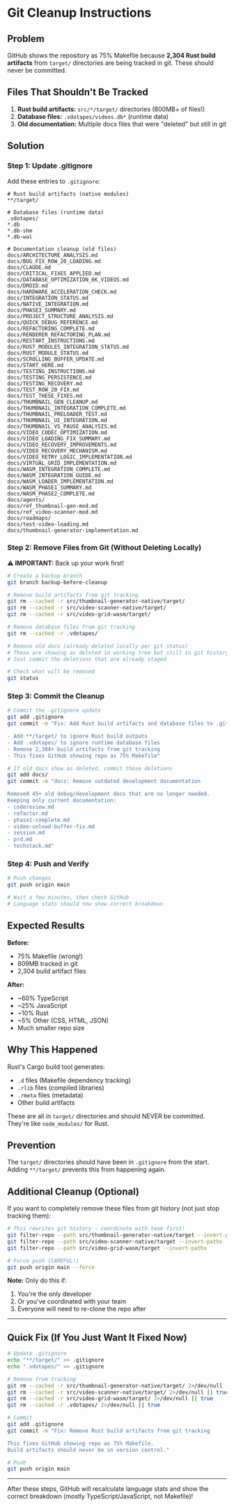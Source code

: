 # Git Cleanup Instructions

## Problem

GitHub shows the repository as 75% Makefile because **2,304 Rust build artifacts** from `target/` directories are being tracked in git. These should never be committed.

## Files That Shouldn't Be Tracked

1. **Rust build artifacts:** `src/*/target/` directories (800MB+ of files!)
2. **Database files:** `.vdotapes/videos.db*` (runtime data)
3. **Old documentation:** Multiple docs files that were "deleted" but still in git

## Solution

### Step 1: Update .gitignore

Add these entries to `.gitignore`:

```gitignore
# Rust build artifacts (native modules)
**/target/

# Database files (runtime data)
.vdotapes/
*.db
*.db-shm
*.db-wal

# Documentation cleanup (old files)
docs/ARCHITECTURE_ANALYSIS.md
docs/BUG_FIX_ROW_20_LOADING.md
docs/CLAUDE.md
docs/CRITICAL_FIXES_APPLIED.md
docs/DATABASE_OPTIMIZATION_6K_VIDEOS.md
docs/DROID.md
docs/HARDWARE_ACCELERATION_CHECK.md
docs/INTEGRATION_STATUS.md
docs/NATIVE_INTEGRATION.md
docs/PHASE3_SUMMARY.md
docs/PROJECT_STRUCTURE_ANALYSIS.md
docs/QUICK_DEBUG_REFERENCE.md
docs/REFACTORING_COMPLETE.md
docs/RENDERER_REFACTORING_PLAN.md
docs/RESTART_INSTRUCTIONS.md
docs/RUST_MODULES_INTEGRATION_STATUS.md
docs/RUST_MODULE_STATUS.md
docs/SCROLLING_BUFFER_UPDATE.md
docs/START_HERE.md
docs/TESTING_INSTRUCTIONS.md
docs/TESTING_PERSISTENCE.md
docs/TESTING_RECOVERY.md
docs/TEST_ROW_20_FIX.md
docs/TEST_THESE_FIXES.md
docs/THUMBNAIL_GEN_CLEANUP.md
docs/THUMBNAIL_INTEGRATION_COMPLETE.md
docs/THUMBNAIL_PRELOADER_TEST.md
docs/THUMBNAIL_UI_INTEGRATION.md
docs/THUMBNAIL_VS_PAUSE_ANALYSIS.md
docs/VIDEO_CODEC_OPTIMIZATION.md
docs/VIDEO_LOADING_FIX_SUMMARY.md
docs/VIDEO_RECOVERY_IMPROVEMENTS.md
docs/VIDEO_RECOVERY_MECHANISM.md
docs/VIDEO_RETRY_LOGIC_IMPLEMENTATION.md
docs/VIRTUAL_GRID_IMPLEMENTATION.md
docs/WASM_INTEGRATION_COMPLETE.md
docs/WASM_INTEGRATION_GUIDE.md
docs/WASM_LOADER_IMPLEMENTATION.md
docs/WASM_PHASE1_SUMMARY.md
docs/WASM_PHASE2_COMPLETE.md
docs/agents/
docs/ref_thumbnail-gen-mod.md
docs/ref_video-scanner-mod.md
docs/roadmaps/
docs/test-video-loading.md
docs/thumbnail-generator-implementation.md
```

### Step 2: Remove Files from Git (Without Deleting Locally)

**⚠️ IMPORTANT:** Back up your work first!

```bash
# Create a backup branch
git branch backup-before-cleanup

# Remove build artifacts from git tracking
git rm --cached -r src/thumbnail-generator-native/target/
git rm --cached -r src/video-scanner-native/target/
git rm --cached -r src/video-grid-wasm/target/

# Remove database files from git tracking
git rm --cached -r .vdotapes/

# Remove old docs (already deleted locally per git status)
# These are showing as deleted in working tree but still in git history
# Just commit the deletions that are already staged

# Check what will be removed
git status
```

### Step 3: Commit the Cleanup

```bash
# Commit the .gitignore update
git add .gitignore
git commit -m "Fix: Add Rust build artifacts and database files to .gitignore

- Add **/target/ to ignore Rust build outputs
- Add .vdotapes/ to ignore runtime database files
- Remove 2,304+ build artifacts from git tracking
- This fixes GitHub showing repo as 75% Makefile"

# If old docs show as deleted, commit those deletions
git add docs/
git commit -m "docs: Remove outdated development documentation

Removed 45+ old debug/development docs that are no longer needed.
Keeping only current documentation:
- codereview.md
- refactor.md
- phase1-complete.md
- video-unload-buffer-fix.md
- session.md
- prd.md
- techstack.md"
```

### Step 4: Push and Verify

```bash
# Push changes
git push origin main

# Wait a few minutes, then check GitHub
# Language stats should now show correct breakdown
```

## Expected Results

**Before:**
- 75% Makefile (wrong!)
- 809MB tracked in git
- 2,304 build artifact files

**After:**
- ~60% TypeScript
- ~25% JavaScript  
- ~10% Rust
- ~5% Other (CSS, HTML, JSON)
- Much smaller repo size

## Why This Happened

Rust's Cargo build tool generates:
- `.d` files (Makefile dependency tracking)
- `.rlib` files (compiled libraries)
- `.rmeta` files (metadata)
- Other build artifacts

These are all in `target/` directories and should NEVER be committed. They're like `node_modules/` for Rust.

## Prevention

The `target/` directories should have been in `.gitignore` from the start. Adding `**/target/` prevents this from happening again.

## Additional Cleanup (Optional)

If you want to completely remove these files from git history (not just stop tracking them):

```bash
# This rewrites git history - coordinate with team first!
git filter-repo --path src/thumbnail-generator-native/target --invert-paths
git filter-repo --path src/video-scanner-native/target --invert-paths
git filter-repo --path src/video-grid-wasm/target --invert-paths

# Force push (CAREFUL!)
git push origin main --force
```

**Note:** Only do this if:
1. You're the only developer
2. Or you've coordinated with your team
3. Everyone will need to re-clone the repo after

---

## Quick Fix (If You Just Want It Fixed Now)

```bash
# Update .gitignore
echo "**/target/" >> .gitignore
echo ".vdotapes/" >> .gitignore

# Remove from tracking
git rm --cached -r src/thumbnail-generator-native/target/ 2>/dev/null || true
git rm --cached -r src/video-scanner-native/target/ 2>/dev/null || true  
git rm --cached -r src/video-grid-wasm/target/ 2>/dev/null || true
git rm --cached -r .vdotapes/ 2>/dev/null || true

# Commit
git add .gitignore
git commit -m "Fix: Remove Rust build artifacts from git tracking

This fixes GitHub showing repo as 75% Makefile.
Build artifacts should never be in version control."

# Push
git push origin main
```

---

After these steps, GitHub will recalculate language stats and show the correct breakdown (mostly TypeScript/JavaScript, not Makefile)!
